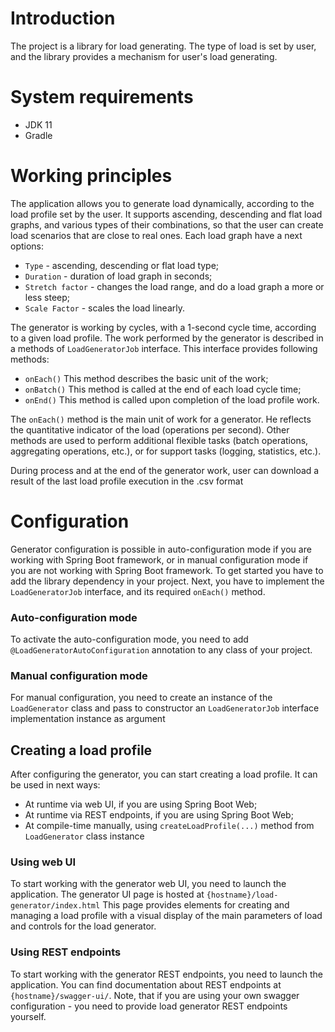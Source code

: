 # Introduction

The project is a library for load generating. The type of load is set by user, and the library provides a mechanism for user's load generating.

# System requirements

- JDK 11
- Gradle

# Working principles

The application allows you to generate load dynamically, according to the load profile set by the user. It supports ascending, descending and flat load graphs, and various types of their combinations, so that the user can create load scenarios that are close to real ones.
Each load graph have a next options:

- `Type` - ascending, descending or flat load type;
- `Duration` - duration of load graph in seconds;
- `Stretch factor` - changes the load range, and do a load graph a more or less steep;
- `Scale Factor` - scales the load linearly.

The generator is working by cycles, with a 1-second cycle time, according to a given load profile. The work performed by the generator is described in a methods of `LoadGeneratorJob` interface. This interface provides following methods:
- `onEach()` This method describes the basic unit of the work;
- `onBatch()` This method is called at the end of each load cycle time;
- `onEnd()` This method is called upon completion of the load profile work. 
  
The `onEach()` method is the main unit of work for a generator. He reflects the quantitative indicator of the load (operations per second). Other methods are used to perform additional flexible tasks (batch operations, aggregating operations, etc.), or for support tasks (logging, statistics, etc.).

During process and at the end of the generator work, user can download a result of the last load profile execution in the .csv format

# Configuration

Generator configuration is possible in auto-configuration mode if you are working with Spring Boot framework, or in manual configuration mode if you are not working with Spring Boot framework.
To get started you have to add the library dependency in your project. Next, you have to implement the `LoadGeneratorJob` interface, and  its required `onEach()` method.

### Auto-configuration mode

To activate the auto-configuration mode, you need to add `@LoadGeneratorAutoConfiguration` annotation to any class of your project.

### Manual configuration mode

For manual configuration, you need to create an instance of the `LoadGenerator` class and pass to constructor an `LoadGeneratorJob` interface implementation instance as argument

## Creating a load profile

After configuring the generator, you can start creating a load profile. It can be used in next ways:
- At runtime via web UI, if you are using Spring Boot Web;
- At runtime via REST endpoints, if you are using Spring Boot Web;
- At compile-time manually, using `createLoadProfile(...)` method from `LoadGenerator` class instance

### Using web UI

To start working with the generator web UI, you need to launch the application. The generator UI page is hosted at `{hostname}/load-generator/index.html`
This page provides elements for creating and managing a load profile with a visual display of the main parameters of load and controls for the load generator.

### Using REST endpoints

To start working with the generator REST endpoints, you need to launch the application. You can find documentation about REST endpoints at `{hostname}/swagger-ui/`. Note, that if you are using your own swagger configuration - you need to provide load generator REST endpoints yourself.
